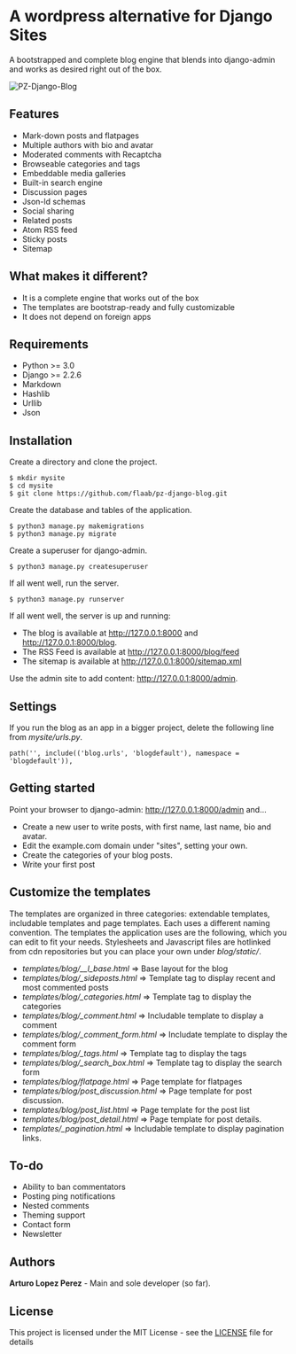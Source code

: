 # A wordpress alternative for Django Sites

A bootstrapped and complete blog engine that blends into django-admin and works as desired right out of the box.

![PZ-Django-Blog](https://www.dropbox.com/s/sqoj5n950ei4kv3/pz-django-blog.png?raw=1)

## Features

- Mark-down posts and flatpages
- Multiple authors with bio and avatar
- Moderated comments with Recaptcha
- Browseable categories and tags
- Embeddable media galleries
- Built-in search engine
- Discussion pages
- Json-ld schemas
- Social sharing
- Related posts
- Atom RSS feed
- Sticky posts
- Sitemap

## What makes it different?

- It is a complete engine that works out of the box
- The templates are bootstrap-ready and fully customizable
- It does not depend on foreign apps

## Requirements
- Python >= 3.0
- Django >= 2.2.6
- Markdown
- Hashlib
- Urllib
- Json

## Installation
Create a directory and clone the project.
```
$ mkdir mysite
$ cd mysite
$ git clone https://github.com/flaab/pz-django-blog.git
```
Create the database and tables of the application.
```
$ python3 manage.py makemigrations
$ python3 manage.py migrate
```
Create a superuser for django-admin.
```
$ python3 manage.py createsuperuser
```
If all went well, run the server.
```
$ python3 manage.py runserver
```
If all went well, the server is up and running: 

- The blog is available at http://127.0.0.1:8000 and http://127.0.0.1:8000/blog.
- The RSS Feed is available at http://127.0.0.1:8000/blog/feed 
- The sitemap is available at http://127.0.0.1:8000/sitemap.xml 

Use the admin site to add content: http://127.0.0.1:8000/admin. 

## Settings 
If you run the blog as an app in a bigger project, delete the following line from *mysite/urls.py*.
```
path('', include(('blog.urls', 'blogdefault'), namespace = 'blogdefault')),
```

## Getting started
Point your browser to django-admin: http://127.0.0.1:8000/admin and...

- Create a new user to write posts, with first name, last name, bio and avatar.
- Edit the example.com domain under "sites", setting your own.
- Create the categories of your blog posts.
- Write your first post

## Customize the templates
The templates are organized in three categories: extendable templates, includable templates and page templates. Each uses a different naming convention. The templates the application uses are the following, which you can edit to fit your needs. Stylesheets and Javascript files are hotlinked from cdn repositories but you can place your own under *blog/static/*.

- *templates/blog/__l_base.html* => Base layout for the blog
- *templates/blog/_sideposts.html* => Template tag to display recent and most commented posts
- *templates/blog/_categories.html* => Template tag to display the categories
- *templates/blog/_comment.html* => Includable template to display a comment
- *templates/blog/_comment_form.html* => Includate template to display the comment form
- *templates/blog/_tags.html* => Template tag to display the tags
- *templates/blog/_search_box.html* => Template tag to display the search form
- *templates/blog/flatpage.html* => Page template for flatpages
- *templates/blog/post_discussion.html* => Page template for post discussion.
- *templates/blog/post_list.html* => Page template for the post list
- *templates/blog/post_detail.html* => Page template for post details.
- *templates/_pagination.html* => Includable template to display pagination links.

## To-do
- Ability to ban commentators
- Posting ping notifications
- Nested comments
- Theming support
- Contact form
- Newsletter

## Authors
**Arturo Lopez Perez** - Main and sole developer (so far).

## License
This project is licensed under the MIT License - see the [LICENSE](LICENSE) file for details